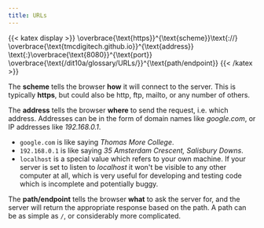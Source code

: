 ```yaml
---
title: URLs
---
```


{{< katex display >}}
\overbrace{\text{https}}^{\text{scheme}}\text{://}
\overbrace{\text{tmcdigitech.github.io}}^{\text{address}}
\text{:}\overbrace{\text{8080}}^{\text{port}}
\overbrace{\text{/dit10a/glossary/URLs/}}^{\text{path/endpoint}}
{{< /katex >}}

The **scheme** tells the browser **how** it will connect to the server. This is typically **https**, but could also be http, ftp, mailto, or any number of others.

The **address** tells the browser **where** to send the request, i.e. which address. Addresses can be in the form of domain names like *google.com*, or IP addresses like *192.168.0.1*.

- `google.com` is like saying *Thomas More College*.
- `192.168.0.1` is like saying *35 Amsterdam Crescent, Salisbury Downs*.
- `localhost` is a special value which refers to your own machine. If your server is set to listen to *localhost* it won't be visible to any other computer at all, which is very useful for developing and testing code which is incomplete and potentially buggy.

The **path/endpoint** tells the browser **what** to ask the server for, and the server will return the appropriate response based on the path. A path can be as simple as `/`, or considerably more complicated.
